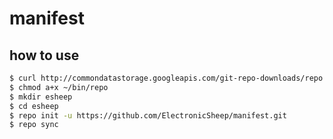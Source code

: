# manifest

## how to use

```bash
$ curl http://commondatastorage.googleapis.com/git-repo-downloads/repo > ~/bin/repo
$ chmod a+x ~/bin/repo
$ mkdir esheep
$ cd esheep
$ repo init -u https://github.com/ElectronicSheep/manifest.git
$ repo sync
```
